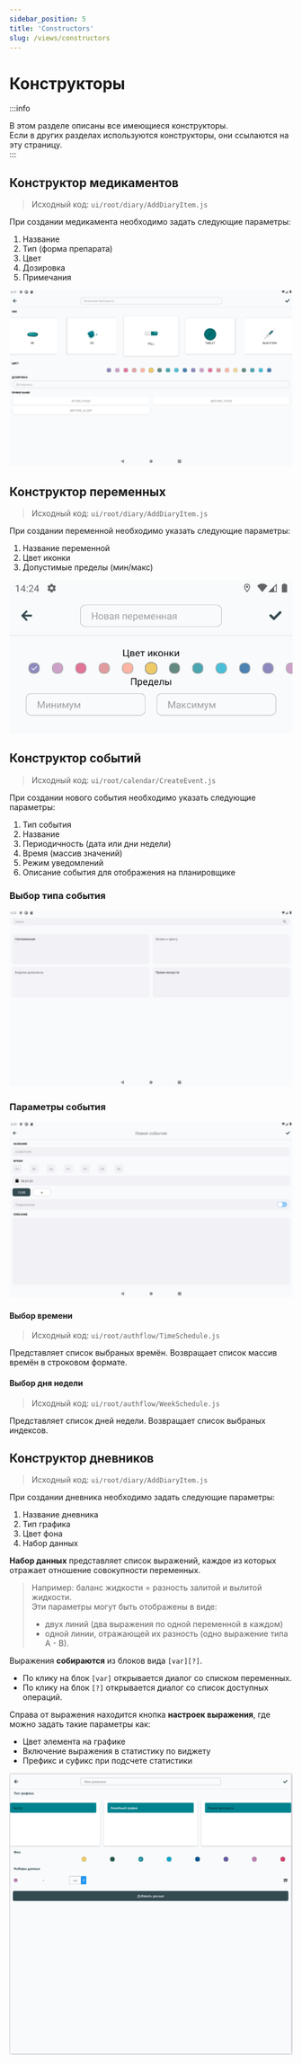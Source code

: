 ```yaml
---
sidebar_position: 5
title: 'Constructors'
slug: /views/constructors
---
```


# Конструкторы

:::info

В этом разделе описаны все имеющиеся конструкторы.  
Если в других разделах используются конструкторы, они ссылаются на эту страницу.  
:::


## Конструктор медикаментов

> Исходный код: `ui/root/diary/AddDiaryItem.js` 

При создании медикамента необходимо задать следующие параметры:
1. Название 
2. Тип (форма препарата)
3. Цвет 
4. Дозировка
5. Примечания
   

<div align="center"><img type="imgscreen" src="../../../../static/img/presentation/constructors/med/med_constructor.png"/></div>



## Конструктор переменных

> Исходный код: `ui/root/diary/AddDiaryItem.js` 

При создании переменной необходимо указать следующие параметры:  
1. Название переменной
2. Цвет иконки
3. Допустимые пределы (мин/макс)  
   
<div align="center"><img type="imgscreen" src="../../../../static/img/presentation/constructors/variable/variable_constructor.png"/></div>



## Конструктор событий

> Исходный код: `ui/root/calendar/CreateEvent.js`  

При создании нового события необходимо указать следующие параметры:
1. Тип события
2. Название
3. Периодичность (дата или дни недели)
4. Время (массив значений)
5. Режим уведомлений
6. Описание события для отображения на планировщике

### Выбор типа события

<div align="center"><img type="imgscreen" src="../../../../static/img/presentation/constructors/calendar/calendar_contructor_mode.png"/></div>  


### Параметры события

<div align="center"><img type="imgscreen" src="../../../../static/img/presentation/constructors/calendar/calendar_contructor.png"/></div>

#### Выбор времени

> Исходный код: `ui/root/authflow/TimeSchedule.js` 

Представляет список выбраных времён. Возвращает список массив времён в строковом формате.

#### Выбор дня недели

> Исходный код: `ui/root/authflow/WeekSchedule.js` 

Представляет список дней недели. Возвращает список выбраных индексов.

<script src="embed.js"></script>
<div className="expo" 
  data-snack-code="import%20React%2C%20%7BuseState%7D%20from%20%27react%27%3B%0Aimport%20%7BStyleSheet%2C%20Text%2C%20TouchableOpacity%2C%20View%7D%20from%20%27react-native%27%3B%0Aconst%20App%20%3D%20%28%7B%7D%29%20%3D%3E%20%7B%0A%20%20%0A%20%20const%20days%20%3D%20%5B%27%D0%92%D1%81%27%2C%20%27%D0%9F%D0%BD%27%2C%20%27%D0%92%D1%82%27%2C%20%27%D0%A1%D1%80%27%2C%20%27%D0%A7%D1%82%27%2C%20%27%D0%9F%D1%82%27%2C%20%27%D0%A1%D0%B1%27%2C%20%27%D0%92%D1%81%27%5D%3B%0A%20%20const%20%5Bvalue%2C%20setValue%5D%20%3D%20useState%28%5B%5D%29%3B%0A%20%20%0A%20%20const%20onValueChange%20%3D%20%28v%29%20%3D%3E%20%7B%0A%20%20%20%20setValue%28Object.assign%28%7B%7D%2C%20...v.map%28x%20%3D%3E%20%28%7B%5Bx%5D%3A%20true%7D%29%29%29%29%0A%20%20%7D%0A%20%20%0A%20%20return%20%28%0A%20%20%3C%3E%0A%20%20%20%20%3CView%20style%3D%7Bstyles.container%7D%3E%0A%20%20%20%20%20%20%7Bdays.map%28%28day%2C%20index%29%20%3D%3E%0A%20%20%20%20%20%20%20%20index%20%3D%3D%200%20%3F%20null%20%3A%20%28%0A%20%20%20%20%20%20%20%20%20%20%3CTouchableOpacity%0A%20%20%20%20%20%20%20%20%20%20%20%20onPress%3D%7B_%20%3D%3E%20%7B%0A%20%20%20%20%20%20%20%20%20%20%20%20%20%20value%5Bindex%20%25%207%5D%20%3D%20%21value%5Bindex%20%25%207%5D%3B%0A%20%20%20%20%20%20%20%20%20%20%20%20%20%20onValueChange%28%0A%20%20%20%20%20%20%20%20%20%20%20%20%20%20%20%20Object.keys%28value%29%0A%20%20%20%20%20%20%20%20%20%20%20%20%20%20%20%20%20%20.filter%28x%20%3D%3E%20value%5Bx%5D%29%0A%20%20%20%20%20%20%20%20%20%20%20%20%20%20%20%20%20%20.sort%28%29%2C%0A%20%20%20%20%20%20%20%20%20%20%20%20%20%20%29%3B%0A%20%20%20%20%20%20%20%20%20%20%20%20%7D%7D%0A%20%20%20%20%20%20%20%20%20%20%20%20style%3D%7B%5B%0A%20%20%20%20%20%20%20%20%20%20%20%20%20%20styles.day%2C%0A%20%20%20%20%20%20%20%20%20%20%20%20%20%20%7B%0A%20%20%20%20%20%20%20%20%20%20%20%20%20%20%20%20backgroundColor%3A%0A%20%20%20%20%20%20%20%20%20%20%20%20%20%20%20%20%20%20value%5Bindex%20%25%207%5D%20%3D%3D%20true%0A%20%20%20%20%20%20%20%20%20%20%20%20%20%20%20%20%20%20%20%20%3F%20%27blue%27%0A%20%20%20%20%20%20%20%20%20%20%20%20%20%20%20%20%20%20%20%20%3A%20%27whitesmoke%27%2C%0A%20%20%20%20%20%20%20%20%20%20%20%20%20%20%7D%2C%0A%20%20%20%20%20%20%20%20%20%20%20%20%5D%7D%3E%0A%20%20%20%20%20%20%20%20%20%20%20%20%3CText%0A%20%20%20%20%20%20%20%20%20%20%20%20%20%20style%3D%7B%7B%0A%20%20%20%20%20%20%20%20%20%20%20%20%20%20%20%20marginHorizontal%3A%2012%2C%0A%20%20%20%20%20%20%20%20%20%20%20%20%20%20%20%20marginVertical%3A%2010%2C%0A%20%20%20%20%20%20%20%20%20%20%20%20%20%20%20%20color%3A%0A%20%20%20%20%20%20%20%20%20%20%20%20%20%20%20%20%20%20value%5Bindex%20%25%207%5D%20%3D%3D%20true%20%3F%20%27white%27%20%3A%20%27gray%27%2C%0A%20%20%20%20%20%20%20%20%20%20%20%20%20%20%7D%7D%3E%0A%20%20%20%20%20%20%20%20%20%20%20%20%20%20%7Bday%7D%0A%20%20%20%20%20%20%20%20%20%20%20%20%3C%2FText%3E%0A%20%20%20%20%20%20%20%20%20%20%3C%2FTouchableOpacity%3E%0A%20%20%20%20%20%20%20%20%29%2C%0A%20%20%20%20%20%20%29%7D%0A%20%20%20%20%3C%2FView%3E%0A%20%20%20%20%3CText%3Einside%20state%3A%20%7BJSON.stringify%28value%2C%20null%2C%202%29%7D%3C%2FText%3E%0A%20%20%20%20%3CText%3Eoutside%20state%3A%20%5B%7BObject.keys%28value%29.filter%28x%20%3D%3E%20x%29.join%28%27%2C%20%27%29%7D%5D%3C%2FText%3E%0A%20%20%20%20%3C%2F%3E%0A%20%20%29%3B%0A%7D%3B%0A%0Aconst%20styles%20%3D%20StyleSheet.create%28%7B%0A%20%20container%3A%20%7B%0A%20%20%20%20flexDirection%3A%20%27row%27%2C%0A%20%20%20%20justifyContent%3A%20%27space-between%27%2C%0A%20%20%20%20maxWidth%3A%20500%2C%0A%20%20%7D%2C%0A%20%20day%3A%20%7B%0A%20%20%20%20backgroundColor%3A%20%27gray%27%2C%0A%20%20%20%20borderRadius%3A%208%2C%0A%20%20%20%20%2F%2F%20paddingHorizontal%3A%2012%2C%0A%20%20%20%20%2F%2F%20paddingVertical%3A%2010%2C%0A%20%20%7D%2C%0A%7D%29%3B%0Aexport%20default%20App%0A"
  data-snack-dependencies=""
  data-snack-name="Week%20Schedule"
  data-snack-description="My%20Amazing%20Snack"
  data-snack-preview="true"
  data-snack-loading="lazy"
  data-snack-platform="web">
</div>


## Конструктор дневников

> Исходный код: `ui/root/diary/AddDiaryItem.js` 

При создании дневника необходимо задать следующие параметры:
1. Название дневника
2. Тип графика
3. Цвет фона
4. Набор данных
   
**Набор данных** представляет список выражений, каждое из которых отражает отношение совокупности переменных.
> Например: баланс жидкости = разность залитой и вылитой жидкости.   
> Эти параметры могут быть отображены в виде:
> * двух линий (два выражения по одной переменной в каждом)
> * одной линии, отражающей их разность (одно выражение типа А - В).

Выражения **собираются** из блоков вида `[var][?]`.   
* По клику на блок `[var]` открывается диалог со списком переменных.  
* По клику на блок `[?]` открывается диалог со список доступных операций.   

Справа от выражения находится кнопка **настроек выражения**, где можно задать такие параметры как:
* Цвет элемента на графике
* Включение выражения в статистику по виджету
* Префикс и суфикс при подсчете статистики

<div align="center"><img type="imgscreen" src="../../../../static/img/presentation/constructors/diary/diary_constructor.png"/></div>
